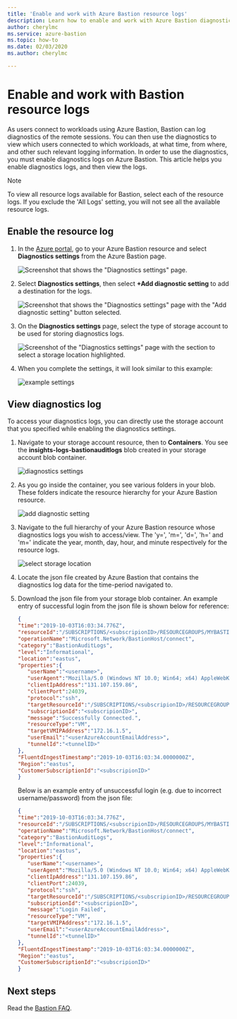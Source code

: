 ```yaml
---
title: 'Enable and work with Azure Bastion resource logs'
description: Learn how to enable and work with Azure Bastion diagnostic logs.
author: cherylmc
ms.service: azure-bastion
ms.topic: how-to
ms.date: 02/03/2020
ms.author: cherylmc

---
```


# Enable and work with Bastion resource logs

As users connect to workloads using Azure Bastion, Bastion can log diagnostics of the remote sessions. You can then use the diagnostics to view which users connected to which workloads, at what time, from where, and other such relevant logging information. In order to use the diagnostics, you must enable diagnostics logs on Azure Bastion. This article helps you enable diagnostics logs, and then view the logs.

>[!NOTE]
>To view all resource logs available for Bastion, select each of the resource logs. If you exclude the 'All Logs' setting, you will not see all the available resource logs.

## <a name="enable"></a>Enable the resource log

1. In the [Azure portal](https://portal.azure.com), go to your Azure Bastion resource and select **Diagnostics settings** from the Azure Bastion page.

   ![Screenshot that shows the "Diagnostics settings" page.](./media/diagnostic-logs/1diagnostics-settings.png)
2. Select **Diagnostics settings**, then select **+Add diagnostic setting** to add a destination for the logs.

   ![Screenshot that shows the "Diagnostics settings" page with the "Add diagnostic setting" button selected.](./media/diagnostic-logs/2add-diagnostic-setting.png)
3. On the **Diagnostics settings** page, select the type of storage account to be used for storing diagnostics logs.

   ![Screenshot of the "Diagnostics settings" page with the section to select a storage location highlighted.](./media/diagnostic-logs/3add-storage-account.png)
4. When you complete the settings, it will look similar to this example:

   ![example settings](./media/diagnostic-logs/4example-settings.png)

## <a name="view"></a>View diagnostics log

To access your diagnostics logs, you can directly use the storage account that you specified while enabling the diagnostics settings.

1. Navigate to your storage account resource, then to **Containers**. You see the **insights-logs-bastionauditlogs** blob created in your storage account blob container.

   ![diagnostics settings](./media/diagnostic-logs/1-navigate-to-logs.png)
2. As you go inside the container, you see various folders in your blob. These folders indicate the resource hierarchy for your Azure Bastion resource.

   ![add diagnostic setting](./media/diagnostic-logs/2-resource-h.png)
3. Navigate to the full hierarchy of your Azure Bastion resource whose diagnostics logs you wish to access/view. The 'y=', 'm=', 'd=', 'h=' and 'm=' indicate the year, month, day, hour, and minute respectively for the resource logs.

   ![select storage location](./media/diagnostic-logs/3-resource-location.png)
4. Locate the json file created by Azure Bastion that contains the diagnostics log data for the time-period navigated to.

5. Download the json file from your storage blob container. An example entry of successful login from the json file is shown below for reference:

   ```json
   { 
   "time":"2019-10-03T16:03:34.776Z",
   "resourceId":"/SUBSCRIPTIONS/<subscripionID>/RESOURCEGROUPS/MYBASTION/PROVIDERS/MICROSOFT.NETWORK/BASTIONHOSTS/MYBASTION-BASTION",
   "operationName":"Microsoft.Network/BastionHost/connect",
   "category":"BastionAuditLogs",
   "level":"Informational",
   "location":"eastus",
   "properties":{ 
      "userName":"<username>",
      "userAgent":"Mozilla/5.0 (Windows NT 10.0; Win64; x64) AppleWebKit/537.36 (KHTML, like Gecko) Chrome/77.0.3865.90 Safari/537.36",
      "clientIpAddress":"131.107.159.86",
      "clientPort":24039,
      "protocol":"ssh",
      "targetResourceId":"/SUBSCRIPTIONS/<subscripionID>/RESOURCEGROUPS/MYBASTION/PROVIDERS/MICROSOFT.COMPUTE/VIRTUALMACHINES/LINUX-KEY",
      "subscriptionId":"<subscripionID>",
      "message":"Successfully Connected.",
      "resourceType":"VM",
      "targetVMIPAddress":"172.16.1.5",
      "userEmail":"<userAzureAccountEmailAddress>",
      "tunnelId":"<tunnelID>"
   },
   "FluentdIngestTimestamp":"2019-10-03T16:03:34.0000000Z",
   "Region":"eastus",
   "CustomerSubscriptionId":"<subscripionID>"
   }
   ```
   
   Below is an example entry of unsuccessful login (e.g. due to incorrect username/password) from the json file:
   
   ```json
   { 
   "time":"2019-10-03T16:03:34.776Z",
   "resourceId":"/SUBSCRIPTIONS/<subscripionID>/RESOURCEGROUPS/MYBASTION/PROVIDERS/MICROSOFT.NETWORK/BASTIONHOSTS/MYBASTION-BASTION",
   "operationName":"Microsoft.Network/BastionHost/connect",
   "category":"BastionAuditLogs",
   "level":"Informational",
   "location":"eastus",
   "properties":{ 
      "userName":"<username>",
      "userAgent":"Mozilla/5.0 (Windows NT 10.0; Win64; x64) AppleWebKit/537.36 (KHTML, like Gecko) Chrome/77.0.3865.90 Safari/537.36",
      "clientIpAddress":"131.107.159.86",
      "clientPort":24039,
      "protocol":"ssh",
      "targetResourceId":"/SUBSCRIPTIONS/<subscripionID>/RESOURCEGROUPS/MYBASTION/PROVIDERS/MICROSOFT.COMPUTE/VIRTUALMACHINES/LINUX-KEY",
      "subscriptionId":"<subscripionID>",
      "message":"Login Failed",
      "resourceType":"VM",
      "targetVMIPAddress":"172.16.1.5",
      "userEmail":"<userAzureAccountEmailAddress>",
      "tunnelId":"<tunnelID>"
   },
   "FluentdIngestTimestamp":"2019-10-03T16:03:34.0000000Z",
   "Region":"eastus",
   "CustomerSubscriptionId":"<subscripionID>"
   }
   ```
   
## Next steps

Read the [Bastion FAQ](bastion-faq.md).
